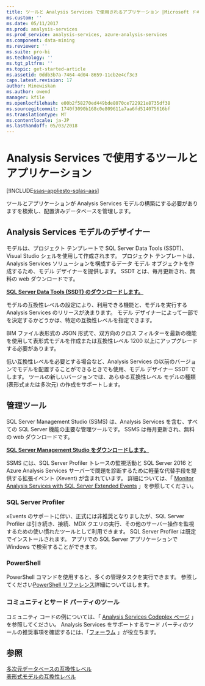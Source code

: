 ```yaml
---
title: ツールと Analysis Services で使用されるアプリケーション |Microsoft ドキュメント
ms.custom: ''
ms.date: 05/11/2017
ms.prod: analysis-services
ms.prod_service: analysis-services, azure-analysis-services
ms.component: data-mining
ms.reviewer: ''
ms.suite: pro-bi
ms.technology: ''
ms.tgt_pltfrm: ''
ms.topic: get-started-article
ms.assetid: 0ddb3b7a-7464-4d04-8659-11cb2e4cf3c3
caps.latest.revision: 17
author: Minewiskan
ms.author: owend
manager: kfile
ms.openlocfilehash: e00b2f58270ed449bde8070ce722921e8735df38
ms.sourcegitcommit: 1740f3090b168c0e809611a7aa6fd514075616bf
ms.translationtype: MT
ms.contentlocale: ja-JP
ms.lasthandoff: 05/03/2018
---
```

# <a name="tools-and-applications-used-in-analysis-services"></a>Analysis Services で使用するツールとアプリケーション
[!INCLUDE[ssas-appliesto-sqlas-aas](../includes/ssas-appliesto-sqlas-aas.md)]

  ツールとアプリケーションが Analysis Services モデルの構築にする必要がありますを検索し、配置済みデータベースを管理します。  
  
## <a name="analysis-services-model-designers"></a>Analysis Services モデルのデザイナー  
 モデルは、プロジェクト テンプレートで SQL Server Data Tools (SSDT)、Visual Studio シェルを使用して作成されます。 プロジェクト テンプレートは、Analysis Services ソリューションを構成するデータ モデル オブジェクトを作成するため、モデル デザイナーを提供します。 SSDT とは、毎月更新され、無料の web ダウンロードです。

 **[SQL Server Data Tools (SSDT) のダウンロードします。](https://docs.microsoft.com/sql/ssdt/download-sql-server-data-tools-ssdt)** 
  
 モデルの互換性レベルの設定により、利用できる機能と、モデルを実行する Analysis Services のリリースが決まります。  モデル デザイナーによって一部でを決定するかどうかは、特定の互換性レベルを指定できます。  
  
 BIM ファイル表形式の JSON 形式で、双方向のクロス フィルターを最新の機能を使用して表形式モデルを作成または互換性レベル 1200 以上にアップグレードする必要があります。  
  
 低い互換性レベルを必要とする場合など、Analysis Services の以前のバージョンでモデルを配置することができるときでも使用、モデル デザイナー SSDT でします。 ツールの新しいバージョンでは、あらゆる互換性レベル モデルの種類 (表形式または多次元) の作成をサポートします。   

## <a name="administrative-tools"></a>管理ツール  
  
 SQL Server Management Studio (SSMS) は、Analysis Services を含む、すべての SQL Server 機能の主要な管理ツールです。 SSMS は毎月更新され、無料の web ダウンロードです。 
  
**[SQL Server Management Studio をダウンロードします。](../ssms/download-sql-server-management-studio-ssms.md)** 
  
 SSMS には、SQL Server Profiler トレースの監視活動と SQL Server 2016 と Azure Analysis Services サーバーで問題を診断するために軽量な代替手段を提供する拡張イベント (Xevent) が含まれています。 詳細については、「 [Monitor Analysis Services with SQL Server Extended Events](../analysis-services/instances/monitor-analysis-services-with-sql-server-extended-events.md) 」を参照してください。  
  
### <a name="sql-server-profiler"></a>SQL Server Profiler  
 xEvents のサポートに伴い、正式には非推奨となりましたが、SQL Server Profiler は引き続き、接続、MDX クエリの実行、その他のサーバー操作を監視するための使い慣れたツールとして利用できます。 SQL Server Profiler は既定でインストールされます。 アプリでの SQL Server アプリケーションで Windows で検索することができます。  
  
### <a name="powershell"></a>PowerShell  
 PowerShell コマンドを使用すると、多くの管理タスクを実行できます。 参照してください[PowerShell リファレンス](../analysis-services/powershell/analysis-services-powershell-reference.md)詳細についてはします。  
  
### <a name="community-and-third-party-tools"></a>コミュニティとサード パーティのツール  
 コミュニティ コードの例については、「 [Analysis Services Codeplex ページ](http://sqlsrvanalysissrvcs.codeplex.com/) 」を参照してください。 Analysis Services をサポートするサード パーティのツールの推奨事項を確認するには、「[フォーラム](http://social.msdn.microsoft.com/Forums/sqlserver/home?forum=sqlanalysisservices) 」が役立ちます。  
  
## <a name="see-also"></a>参照  
 [多次元データベースの互換性レベル](../analysis-services/multidimensional-models/compatibility-level-of-a-multidimensional-database-analysis-services.md)   
 [表形式モデルの互換性レベル](../analysis-services/tabular-models/compatibility-level-for-tabular-models-in-analysis-services.md)  
  
  
